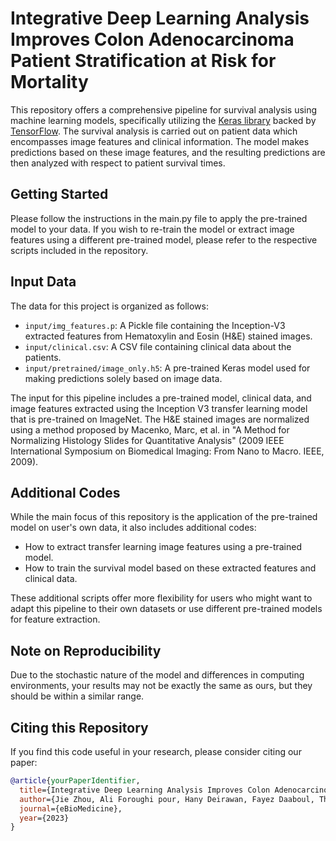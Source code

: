 # Integrative Deep Learning Analysis Improves Colon Adenocarcinoma Patient Stratification at Risk for Mortality

This repository offers a comprehensive pipeline for survival analysis using machine learning models, specifically utilizing the [Keras library](https://keras.io/) backed by [TensorFlow](https://www.tensorflow.org/). The survival analysis is carried out on patient data which encompasses image features and clinical information. The model makes predictions based on these image features, and the resulting predictions are then analyzed with respect to patient survival times.

## Getting Started

Please follow the instructions in the main.py file to apply the pre-trained model to your data. If you wish to re-train the model or extract image features using a different pre-trained model, please refer to the respective scripts included in the repository.

## Input Data

The data for this project is organized as follows:

- `input/img_features.p`: A Pickle file containing the Inception-V3 extracted features from Hematoxylin and Eosin (H&E) stained images.
- `input/clinical.csv`: A CSV file containing clinical data about the patients.
- `input/pretrained/image_only.h5`: A pre-trained Keras model used for making predictions solely based on image data.

The input for this pipeline includes a pre-trained model, clinical data, and image features extracted using the Inception V3 transfer learning model that is pre-trained on ImageNet. The H&E stained images are normalized using a method proposed by Macenko, Marc, et al. in "A Method for Normalizing Histology Slides for Quantitative Analysis" (2009 IEEE International Symposium on Biomedical Imaging: From Nano to Macro. IEEE, 2009). 

## Additional Codes

While the main focus of this repository is the application of the pre-trained model on user's own data, it also includes additional codes: 

- How to extract transfer learning image features using a pre-trained model.
- How to train the survival model based on these extracted features and clinical data.

These additional scripts offer more flexibility for users who might want to adapt this pipeline to their own datasets or use different pre-trained models for feature extraction.

## Note on Reproducibility

Due to the stochastic nature of the model and differences in computing environments, your results may not be exactly the same as ours, but they should be within a similar range.


## Citing this Repository

If you find this code useful in your research, please consider citing our paper:

```bibtex
@article{yourPaperIdentifier,
  title={Integrative Deep Learning Analysis Improves Colon Adenocarcinoma Patient Stratification at Risk for Mortality},
  author={Jie Zhou, Ali Foroughi pour, Hany Deirawan, Fayez Daaboul, Thazin Nwe Aung, Rafic Beydoun, Fahad Shabbir Ahmed, Jeffrey H.Chuang},
  journal={eBioMedicine},
  year={2023}
}

